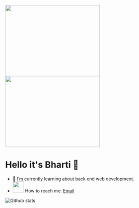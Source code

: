 <img src="https://media.giphy.com/media/RbDKaczqWovIugyJmW/giphy.gif" height ="225" width="300">                  <img src = "https://media1.tenor.com/images/6c000080b2a5c1775fd3a0f75ae40bb7/tenor.gif?itemid=21308149" height="225" width ="300">
# Hello it's Bharti 👋


- 🌱 I’m currently learning about back end web development.
- <img src = "https://camo.githubusercontent.com/9ed64b042a76b8a97016e877cbaee0d6df224a148034afef658d841cf0cd1791/68747470733a2f2f63756c746f667468657061727479706172726f742e636f6d2f706172726f74732f68642f6c6170746f705f706172726f742e676966" height="35" width ="35"> How to reach me: 
<a href="bhartikumath017@gmail.com">Email</a>

![Github stats](https://github-readme-stats.vercel.app/api?username=Bharti-kumath&theme=radical)
